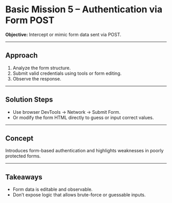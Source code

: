 # Basic Mission 5 – Authentication via Form POST

**Objective:** Intercept or mimic form data sent via POST.

---

## Approach

1. Analyze the form structure.
2. Submit valid credentials using tools or form editing.
3. Observe the response.

---

## Solution Steps

- Use browser DevTools → Network → Submit Form.
- Or modify the form HTML directly to guess or input correct values.

---

## Concept

Introduces form-based authentication and highlights weaknesses in poorly protected forms.

---

## Takeaways

- Form data is editable and observable.
- Don’t expose logic that allows brute-force or guessable inputs.
